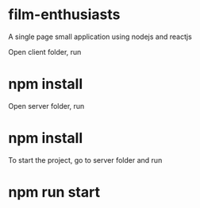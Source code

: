 # film-enthusiasts
A single page small application using nodejs and reactjs

Open client folder, run
# npm install

Open server folder, run
# npm install

To start the project, go to server folder and run
# npm run start
